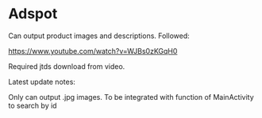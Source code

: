 # Adspot


Can output product images and descriptions. Followed:

https://www.youtube.com/watch?v=WJBs0zKGqH0

Required jtds download from video.




Latest update notes:

Only can output .jpg images. To be integrated with function of MainActivity to search by id 
